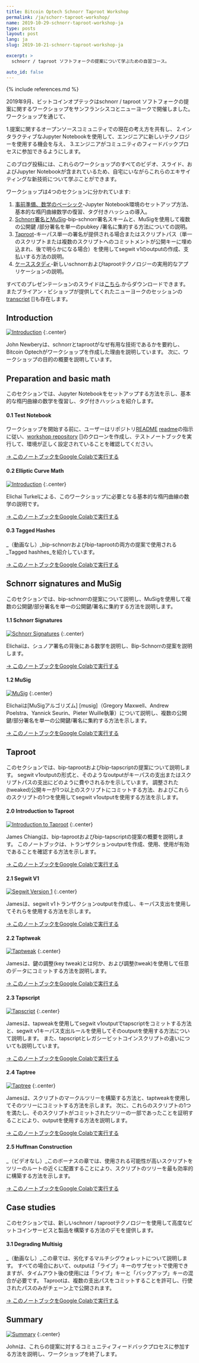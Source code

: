 ```yaml
---
title: Bitcoin Optech Schnorr Taproot Workshop
permalink: /ja/schorr-taproot-workshop/
name: 2019-10-29-schnorr-taproot-workshop-ja
type: posts
layout: post
lang: ja
slug: 2019-10-21-schnorr-taproot-workshop-ja

excerpt: >
  schnorr / taproot ソフトフォークの提案について学ぶための自習コース。

auto_id: false
---
```

{% include references.md %}

2019年9月、ビットコインオプテックはschnorr / taproot ソフトフォークの提案に関するワークショップをサンフランシスコとニューヨークで開催しました。 ワークショップを通じて、

1.提案に関するオープンソースコミュニティでの現在の考え方を共有し、
2.インタラクティブなJupyter Notebookを使用して、エンジニアに新しいテクノロジーを使用する機会を与え、
3.エンジニアがコミュニティのフィードバックプロセスに参加できるようにします。

このブログ投稿には、これらのワークショップのすべてのビデオ、スライド、およびJupyter Notebookが含まれているため、自宅にいながらこれらのエキサイティングな新技術について学ぶことができます。

ワークショップは4つのセクションに分かれています:

1. [事前準備、数学のベーシック](#preparation-and-basic-math)-Jupyter Notebook環境のセットアップ方法、基本的な楕円曲線数学の復習、タグ付きハッシュの導入。
2. [Schnorr署名とMuSig](#schnorr-signatures-and-musig)-bip-schnorr署名スキームと、MuSigを使用して複数の公開鍵 /部分署名を単一のpubkey /署名に集約する方法についての説明。
3. [Taproot](#taproot)-キーパス単一の署名が提供される場合またはスクリプトパス（単一のスクリプトまたは複数のスクリプトへのコミットメントが公開キーに埋め込まれ、後で明らかになる場合）を使用してsegwit v1のoutputの作成、支払いする方法の説明。
4. [ケーススタディ](#case-studies)-新しいschnorrおよびtaprootテクノロジーの実用的なアプリケーションの説明。

すべてのプレゼンテーションのスライドは[こちら][slides].からダウンロードできます。
またブライアン・ビショップが提供してくれたニューヨークのセッションの[transcript] []も存在します。

## Introduction

[![Introduction](/img/posts/taproot-workshop/introduction.png)](https://www.youtube.com/watch?v=1gRCVLgkyAE&list=PLPrDsP88ifOVTEJf_jQGunDUS05M9GdIC)
{:.center}

John Newberyは、schnorrとtaprootがなぜ有用な技術であるかを要約し、Bitcoin Optechがワークショップを作成した理由を説明しています。 次に、ワークショップの目的の概要を説明しています。

## Preparation and basic math

このセクションでは、Jupyter Notebookをセットアップする方法を示し、基本的な楕円曲線の数学を復習し、タグ付きハッシュを紹介します。

#### 0.1 Test Notebook

ワークショップを開始する前に、ユーザーはリポジトリ[README] [readme]の指示に従い、[workshop repository] []のクローンを作成し、テストノートブックを実行して、環境が正しく設定されていることを確認してください。

[→ このノートブックをGoogle Colabで実行する](https://colab.research.google.com/github/bitcoinops/taproot-workshop/blob/Colab/0.1-test-notebook.ipynb)

#### 0.2 Elliptic Curve Math

[![Introduction](/img/posts/taproot-workshop/elliptic-curve-math.png)](https://www.youtube.com/watch?v=oix8ov9iGgk&list=PLPrDsP88ifOVTEJf_jQGunDUS05M9GdIC&index=2)
{:.center}

Elichai Turkelによる、このワークショップに必要となる基本的な楕円曲線の数学の説明です。

[→ このノートブックをGoogle Colabで実行する](https://colab.research.google.com/github/bitcoinops/taproot-workshop/blob/Colab/0.2-elliptic-curve-math.ipynb)

#### 0.3 Tagged Hashes

_（動画なし）_bip-schnorrおよびbip-taprootの両方の提案で使用される_Tagged hashhes_を紹介しています。

[→ このノートブックをGoogle Colabで実行する](https://colab.research.google.com/github/bitcoinops/taproot-workshop/blob/Colab/0.3-tagged-hashes.ipynb)

## Schnorr signatures and MuSig

このセクションでは、bip-schnorrの提案について説明し、MuSigを使用して複数の公開鍵/部分署名を単一の公開鍵/署名に集約する方法を説明します。

#### 1.1 Schnorr Signatures

[![Schnorr Signatures](/img/posts/taproot-workshop/schnorr.png)](https://www.youtube.com/watch?v=wybiVFdknhg&list=PLPrDsP88ifOVTEJf_jQGunDUS05M9GdIC&index=3)
{:.center}

Elichaiは、シュノア署名の背後にある数学を説明し、Bip-Schnorrの提案を説明します。

[→ このノートブックをGoogle Colabで実行する](https://colab.research.google.com/github/bitcoinops/taproot-workshop/blob/Colab/1.1-schnorr-signatures.ipynb)

#### 1.2 MuSig

[![MuSig](/img/posts/taproot-workshop/musig.png)](https://www.youtube.com/watch?v=5MbTptrXEC4&list=PLPrDsP88ifOVTEJf_jQGunDUS05M9GdIC&index=4)
{:.center}

Elichaiは[MuSigアルゴリズム] [musig]（Gregory Maxwell、Andrew Poelstra、Yannick Seurin、Pieter Wuille執筆）について説明し、複数の公開鍵/部分署名を単一の公開鍵/署名に集約する方法を示します。

[→ このノートブックをGoogle Colabで実行する](https://colab.research.google.com/github/bitcoinops/taproot-workshop/blob/Colab/1.2-musig.ipynb)

## Taproot

このセクションでは、bip-taprootおよびbip-tapscriptの提案について説明します。 segwit v1outputの形式と、そのようなoutputがキーパスの支出またはスクリプトパスの支出にどのように費やされるかを示しています。 調整された(tweaked)公開キーが1つ以上のスクリプトにコミットする方法、およびこれらのスクリプトの1つを使用してsegwit v1outputを使用する方法を示します。

#### 2.0 Introduction to Taproot

[![Introduction to Taproot](/img/posts/taproot-workshop/taproot-intro.png)](https://www.youtube.com/watch?v=KLNH0ttpdFg&list=PLPrDsP88ifOVTEJf_jQGunDUS05M9GdIC&index=5)
{:.center}

James Chiangは、bip-taprootおよびbip-tapscriptの提案の概要を説明します。 このノートブックは、トランザクションoutputを作成、使用、使用が有効であることを確認する方法を示します。

[→ このノートブックをGoogle Colabで実行する](https://colab.research.google.com/github/bitcoinops/taproot-workshop/blob/Colab/2.0-taproot-introduction.ipynb)

#### 2.1 Segwit V1

[![Segwit Version 1](/img/posts/taproot-workshop/segwit-version-1.png)](https://www.youtube.com/watch?v=n-jAUaSkcAA&list=PLPrDsP88ifOVTEJf_jQGunDUS05M9GdIC&index=6)
{:.center}

Jamesは、segwit v1トランザクションoutputを作成し、キーパス支出を使用してそれらを使用する方法を示します。

[→ このノートブックをGoogle Colabで実行する](https://colab.research.google.com/github/bitcoinops/taproot-workshop/blob/Colab/2.1-segwit-version-1.ipynb)

#### 2.2 Taptweak

[![Taptweak](/img/posts/taproot-workshop/taptweak.png)](https://www.youtube.com/watch?v=EkGbPxAExdQ&list=PLPrDsP88ifOVTEJf_jQGunDUS05M9GdIC&index=7)
{:.center}

Jamesは、鍵の調整(key tweak)とは何か、および調整(tweak)を使用して任意のデータにコミットする方法を説明します。

[→ このノートブックをGoogle Colabで実行する](https://colab.research.google.com/github/bitcoinops/taproot-workshop/blob/Colab/2.2-taptweak.ipynb)

#### 2.3 Tapscript

[![Tapscript](/img/posts/taproot-workshop/tapscript.png)](https://www.youtube.com/watch?v=nXGe9_M5pjk&list=PLPrDsP88ifOVTEJf_jQGunDUS05M9GdIC&index=8)
{:.center}

Jamesは、tapweakを使用してsegwit v1outputでtapscriptをコミットする方法と、segwit v1キーパス支出ルールを使用してそのoutputを使用する方法について説明します。 また、tapscriptとレガシービットコインスクリプトの違いについても説明しています。

[→ このノートブックをGoogle Colabで実行する](https://colab.research.google.com/github/bitcoinops/taproot-workshop/blob/Colab/2.3-tapscript.ipynb)

#### 2.4 Taptree

[![Taptree](/img/posts/taproot-workshop/taptree.png)](https://www.youtube.com/watch?v=n6R15Eo6J44&list=PLPrDsP88ifOVTEJf_jQGunDUS05M9GdIC&index=9)
{:.center}

Jamesは、スクリプトのマークルツリーを構築する方法と、taptweakを使用してそのツリーにコミットする方法を示します。 次に、これらのスクリプトの1つを満たし、そのスクリプトがコミットされたツリーの一部であったことを証明することにより、outputを使用する方法を説明します。

[→ このノートブックをGoogle Colabで実行する](https://colab.research.google.com/github/bitcoinops/taproot-workshop/blob/Colab/2.4-taptree.ipynb)

#### 2.5 Huffman Construction

_（ビデオなし）_このボーナスの章では、使用される可能性が高いスクリプトをツリーのルートの近くに配置することにより、スクリプトのツリーを最も効率的に構築する方法を示します。

[→ このノートブックをGoogle Colabで実行する](https://colab.research.google.com/github/bitcoinops/taproot-workshop/blob/Colab/2.5-huffman.ipynb)

## Case studies

このセクションでは、新しいschnorr / taprootテクノロジーを使用して高度なビットコインサービスと製品を構築する方法のデモを提供します。

#### 3.1 Degrading Multisig

_（動画なし）_この章では、劣化するマルチシグウォレットについて説明します。 すべての場合において、outputは「ライブ」キーのサブセットで使用できますが、タイムアウト後の使用には「ライブ」キーと「バックアップ」キーの混合が必要です。
Taprootは、複数の支出パスをコミットすることを許可し、行使されたパスのみがチェーン上で公開されます。

[→ このノートブックをGoogle Colabで実行する](https://colab.research.google.com/github/bitcoinops/taproot-workshop/blob/Colab/3.1-degrading-multisig-case-study.ipynb)

## Summary

[![Summary](/img/posts/taproot-workshop/summary.png)](https://www.youtube.com/watch?v=Q1od076K7IM&list=PLPrDsP88ifOVTEJf_jQGunDUS05M9GdIC&index=10)
{:.center}

  Johnは、これらの提案に対するコミュニティフィードバックプロセスに参加する方法を説明し、ワークショップを終了します。

[slides]: /img/posts/taproot-workshop/taproot-workshop.pdf
[transcript]: https://diyhpl.us/wiki/transcripts/bitcoinops/schnorr-taproot-workshop-2019/notes/
[readme]: https://github.com/bitcoinops/taproot-workshop/blob/master/README.md
[workshop repository]: https://github.com/bitcoinops/taproot-workshop/
